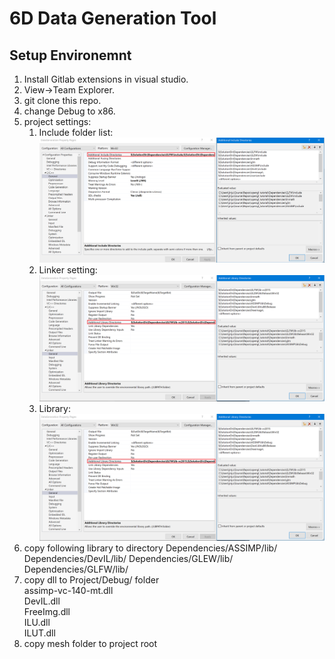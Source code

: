 # 6D Data Generation Tool

## Setup Environemnt
1. Install Gitlab extensions in visual studio.
2. View->Team Explorer.
3. git clone this repo.
4. change Debug to x86.
5. project settings: <br />
	1. Include folder list:
	![Alt Text](read_me/include_list.png)
	2. Linker setting:
    ![Alt Text](read_me/linker.png)
	3. Library:
    ![Alt Text](read_me/linker.png)
6. copy following library to directory
	Dependencies/ASSIMP/lib/
	Dependencies/DevIL/lib/
	Dependencies/GLEW/lib/
	Dependencies/GLFW/lib/
7. copy dll to Project/Debug/ folder<br />
	assimp-vc-140-mt.dll<br />
	DevIL.dll<br />
	FreeImg.dll<br />
	ILU.dll<br />
	ILUT.dll<br />
8. copy mesh folder to project root



      